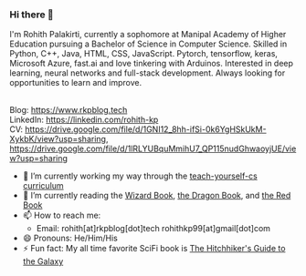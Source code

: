 ### Hi there 👋

<!--
**kprohith/kprohith** is a ✨ _special_ ✨ repository because its `README.md` (this file) appears on your GitHub profile.

Here are some ideas to get you started:
-->
I'm Rohith Palakirti, currently a sophomore at Manipal Academy of Higher Education pursuing a Bachelor of Science in Computer Science. Skilled in Python, C++, Java, HTML, CSS, JavaScript. Pytorch, tensorflow, keras, Microsoft Azure, fast.ai and love tinkering with Arduinos. Interested in deep learning, neural networks and full-stack development. Always looking for opportunities to learn and improve.
 
 <br>Blog: https://www.rkpblog.tech
 <br>LinkedIn: https://linkedin.com/rohith-kp
 <br>CV: 
 https://drive.google.com/file/d/1GNI12_8hh-ifSi-0k6YgHSkUkM-XykbK/view?usp=sharing, 
 https://drive.google.com/file/d/1lRLYUBquMmihU7_QP115nudGhwaoyjUE/view?usp=sharing
 
- 🔭 I’m currently working my way through the [teach-yourself-cs curriculum](teachyourselfcs.com)
- 🌱 I’m currently reading the [Wizard Book](https://en.wikipedia.org/wiki/Structure_and_Interpretation_of_Computer_Programs), [the Dragon Book](https://en.wikipedia.org/wiki/Compilers:_Principles,_Techniques,_and_Tools), and [the Red Book](http://www.redbook.io/)
- 📫 How to reach me: 
  - Email: rohith[at]rkpblog[dot]tech
           rohithkp99[at]gmail[dot]com
- 😄 Pronouns: He/Him/His
- ⚡ Fun fact: My all time favorite SciFi book is [The Hitchhiker's Guide to the Galaxy](https://en.wikipedia.org/wiki/The_Hitchhiker%27s_Guide_to_the_Galaxy)
